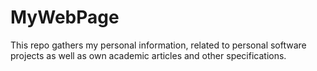 # MyWebPage
This repo gathers my personal information, related to personal software projects as well as own academic articles and other specifications. 
